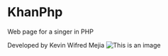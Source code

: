 # KhanPhp
Web page for a singer in PHP

Developed by Kevin Wifred Mejia 
![This is an image](https://myoctocat.com/assets/images/base-octocat.svg)
